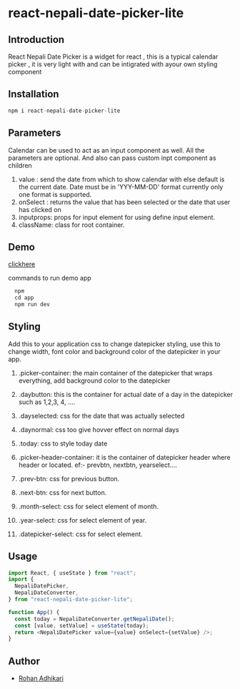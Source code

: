 # react-nepali-date-picker-lite

## Introduction

React Nepali Date Picker is a widget for react , this is a typical calendar picker ,
it is very light with and can be intigrated with ayour own styling component

## Installation

```javascript
npm i react-nepali-date-picker-lite
```

## Parameters

Calendar can be used to act as an input component as well. All the parameters are optional. And also can pass custom inpt component as children

1. value : send the date from which to show calendar with else default is the current date. Date must be in 'YYY-MM-DD' format currently only one format is supported.
2. onSelect : returns the value that has been selected or the date that user has clicked on
3. inputprops: props for input element for using define input element.
4. className: class for root container.

## Demo

[clickhere](https://demo.rohan.info.np/ReactNpDatePicker/)

commands to run demo app

```javascript
  npm
  cd app
  npm run dev
```

## Styling

Add this to your application css to change datepicker styling, use this to change width, font color and background color of the datepicker in your app.

1. .picker-container: the main container of the datepicker that wraps everything, add background color to the datepicker

2. .daybutton: this is the container for actual date of a day in the datepicker such as 1,2,3, 4, ....

3. .dayselected: css for the date that was actually selected

4. .daynormal: css too give hovver effect on normal days

5. .today: css to style today date

6. .picker-header-container: it is the container of datepicker header where header or located. ef:- prevbtn, nextbtn, yearselect....

7. .prev-btn: css for previous button.

8. .next-btn: css for next button.

9. .month-select: css for select element of month.

10. .year-select: css for select element of year.

11. .datepicker-select: css for select element.

## Usage

```javascript
import React, { useState } from "react";
import {
  NepaliDatePicker,
  NepaliDateConverter,
} from "react-nepali-date-picker-lite";

function App() {
  const today = NepaliDateConverter.getNepaliDate();
  const [value, setValue] = useState(today);
  return <NepaliDatePicker value={value} onSelect={setValue} />;
}
```

## Author

- [Rohan Adhikari](https://rohanadhikari.com.np/)
